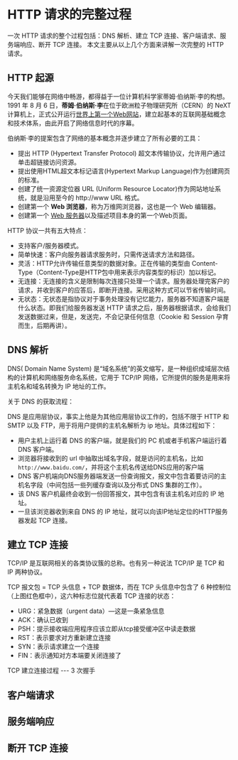 # HTTP 请求的完整过程
一次 HTTP 请求的整个过程包括：DNS 解析、建立 TCP 连接、客户端请求、服务端响应、断开 TCP 连接。
本文主要从以上几个方面来讲解一次完整的 HTTP 请求。

## HTTP 起源
今天我们能够在网络中畅游，都得益于一位计算机科学家蒂姆·伯纳斯·李的构想。1991 年 8 月 6 日，**蒂姆·伯纳斯·李**在位于欧洲粒子物理研究所（CERN）的 NeXT 计算机上，正式公开运行[世界上第一个Web网站](http://info.cern.ch)，建立起基本的互联网基础概念和技术体系，由此开启了网络信息时代的序幕。

伯纳斯·李的提案包含了网络的基本概念并逐步建立了所有必要的工具：

- 提出 HTTP (Hypertext Transfer Protocol) 超文本传输协议，允许用户通过单击超链接访问资源。
- 提出使用HTML超文本标记语言(Hypertext Markup Language)作为创建网页的标准。
- 创建了统一资源定位器 URL (Uniform Resource Locator)作为网站地址系统，就是沿用至今的 http://www URL 格式。
- 创建第一个 **Web 浏览器**，称为万维网浏览器，这也是一个 Web 编辑器。
- 创建第一个 [Web 服务器](http://info.cern.ch)以及描述项目本身的第一个Web页面。

HTTP 协议一共有五大特点：

- 支持客户/服务器模式。
- 简单快速：客户向服务器请求服务时，只需传送请求方法和路径。
- 灵活：HTTP允许传输任意类型的数据对象。正在传输的类型由 Content-Type（Content-Type是HTTP包中用来表示内容类型的标识）加以标记。
- 无连接：无连接的含义是限制每次连接只处理一个请求。服务器处理完客户的请求，并收到客户的应答后，即断开连接。采用这种方式可以节省传输时间。
- 无状态：无状态是指协议对于事务处理没有记忆能力，服务器不知道客户端是什么状态。即我们给服务器发送 HTTP 请求之后，服务器根据请求，会给我们发送数据过来，但是，发送完，不会记录任何信息（Cookie 和 Session 孕育而生，后期再讲）。

## DNS 解析
DNS( Domain Name System) 是“域名系统”的英文缩写，是一种组织成域层次结构的计算机和网络服务命名系统，它用于 TCP/IP 网络，它所提供的服务是用来将主机名和域名转换为 IP 地址的工作。

关于 DNS 的获取流程：

DNS 是应用层协议，事实上他是为其他应用层协议工作的，包括不限于 HTTP 和 SMTP 以及 FTP，用于将用户提供的主机名解析为 ip 地址。具体过程如下：
- 用户主机上运行着 DNS 的客户端，就是我们的 PC 机或者手机客户端运行着 DNS 客户端。
- 浏览器将接收到的 url 中抽取出域名字段，就是访问的主机名，比如 `http://www.baidu.com/`，并将这个主机名传送给DNS应用的客户端
- DNS 客户机端向DNS服务器端发送一份查询报文，报文中包含着要访问的主机名字段（中间包括一些列缓存查询以及分布式 DNS 集群的工作）。
- 该 DNS 客户机最终会收到一份回答报文，其中包含有该主机名对应的 IP 地址。
- 一旦该浏览器收到来自 DNS 的 IP 地址，就可以向该IP地址定位的HTTP服务器发起 TCP 连接。

## 建立 TCP 连接
TCP/IP 是互联网相关的各类协议簇的总称。也有另一种说法 TCP/IP 是 TCP 和 IP 两种协议。

TCP 报文包 = TCP 头信息 + TCP 数据体，而在 TCP 头信息中包含了 6 种控制位（上图红色框中），这六种标志位就代表着 TCP 连接的状态：

- URG：紧急数据（urgent data）—这是一条紧急信息
- ACK：确认已收到
- PSH：提示接收端应用程序应该立即从tcp接受缓冲区中读走数据
- RST：表示要求对方重新建立连接
- SYN：表示请求建立一个连接
- FIN：表示通知对方本端要关闭连接了

TCP 建立连接过程 --- 3 次握手


## 客户端请求

## 服务端响应

## 断开 TCP 连接